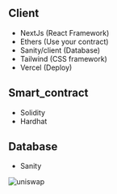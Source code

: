## Client

- NextJs (React Framework)
- Ethers  (Use your contract)
- Sanity/client (Database)
- Tailwind (CSS framework)
- Vercel (Deploy)

## Smart_contract

- Solidity
- Hardhat

## Database

- Sanity

![uniswap]("./uniswap.png")

